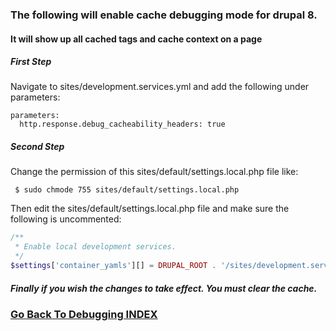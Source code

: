 ### The following will enable cache debugging mode for drupal 8.


#### It will show up all cached tags and cache context on a page

##### First Step
Navigate to sites/development.services.yml and add the following under parameters:
```{r, engine='bash', count_lines}
parameters:
  http.response.debug_cacheability_headers: true
```



##### Second Step
Change the permission of this sites/default/settings.local.php file like:
```{r, engine='bash', count_lines}
 $ sudo chmode 755 sites/default/settings.local.php
```

Then edit the sites/default/settings.local.php file and make sure the following is uncommented:
```php
/**
 * Enable local development services.
 */
$settings['container_yamls'][] = DRUPAL_ROOT . '/sites/development.services.yml';
```



##### Finally if you wish the changes to take effect. You must clear the cache.


### [Go Back To Debugging INDEX](https://github.com/ovanesb/drupal/tree/master/Drupal8/Debugging)
